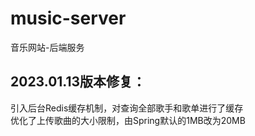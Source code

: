 # music-server
音乐网站-后端服务  

## 2023.01.13版本修复：  
引入后台Redis缓存机制，对查询全部歌手和歌单进行了缓存  
优化了上传歌曲的大小限制，由Spring默认的1MB改为20MB
